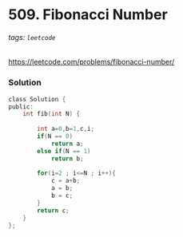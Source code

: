 # 509. Fibonacci Number
###### tags: `leetcode`
https://leetcode.com/problems/fibonacci-number/
### Solution
```c
class Solution {
public:
    int fib(int N) {
        
        int a=0,b=1,c,i;
        if(N == 0)
            return a;
        else if(N == 1)
            return b;
        
        for(i=2 ; i<=N ; i++){
            c = a+b;
            a = b;
            b = c;
        }
        return c;
    }
};
```